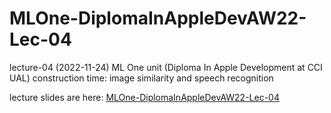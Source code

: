 # MLOne-DiplomaInAppleDevAW22-Lec-04
lecture-04 (2022-11-24) ML One unit (Diploma In Apple Development at CCI UAL)
construction time: image similarity and speech recognition

lecture slides are here: [MLOne-DiplomaInAppleDevAW22-Lec-04](https://sour-moored-cork.glitch.me)
